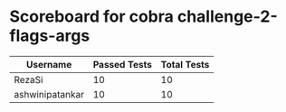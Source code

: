 # Scoreboard for cobra challenge-2-flags-args

| Username   | Passed Tests | Total Tests |
|------------|--------------|-------------|
| RezaSi | 10 | 10 |
| ashwinipatankar | 10 | 10 |
